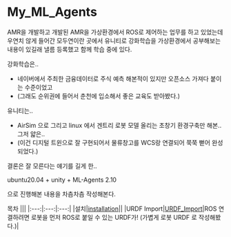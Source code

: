 # My_ML_Agents

AMR을 개발하고 개발된 AMR을 가상환경에서 ROS로 제어하는 업무를 하고 있었는데 우연치 않게 들어간 모두연이란 곳에서 유니티로 강화학습을 가상환경에서 공부해보는 내용이 있길래 낼름 등록했고 함께 학습 중에 있다.

강화학습은..  
* 네이버에서 주최한 금융데이터로 주식 예측 해본적이 있지만 오픈소스 가져다 붙이는 수준이었고 
* (그래도 순위권에 들어서 춘천에 입소해서 좋은 교육도 받아봤다.)

유니티는..  
* AirSim 으로 그리고 linux 에서 겐트리 로봇 모델 올리는 초창기 환경구축만 해본.. 그저 얇은.. 
* (이건 디지털 트윈으로 잘 구현되어서 물류창고를 WCS랑 연결되어 쭉쭉 뻗어 완성되었다.)


결론은 잘 모른다는 얘기를 길게 한..

ubuntu20.04 + unity + ML-Agents 2.10

으로 진행해본 내용을 차츰차츰 작성해본다.


목차
|||
|:---:|:---:|:---:|
|설치|[installation](https://github.com/NamWoo/My_ML_Agents/blob/main/docs/nw_00_installation.md)||
|URDF Import|[URDF_Import](https://github.com/NamWoo/My_ML_Agents/blob/main/docs/nw_00_add_urdf_00.md)|ROS 연결하려면 로봇을 먼저 ROS로 붙일 수 있는 URDF가! (가볍게 로봇 URDF 로 작성해봤다.)|





